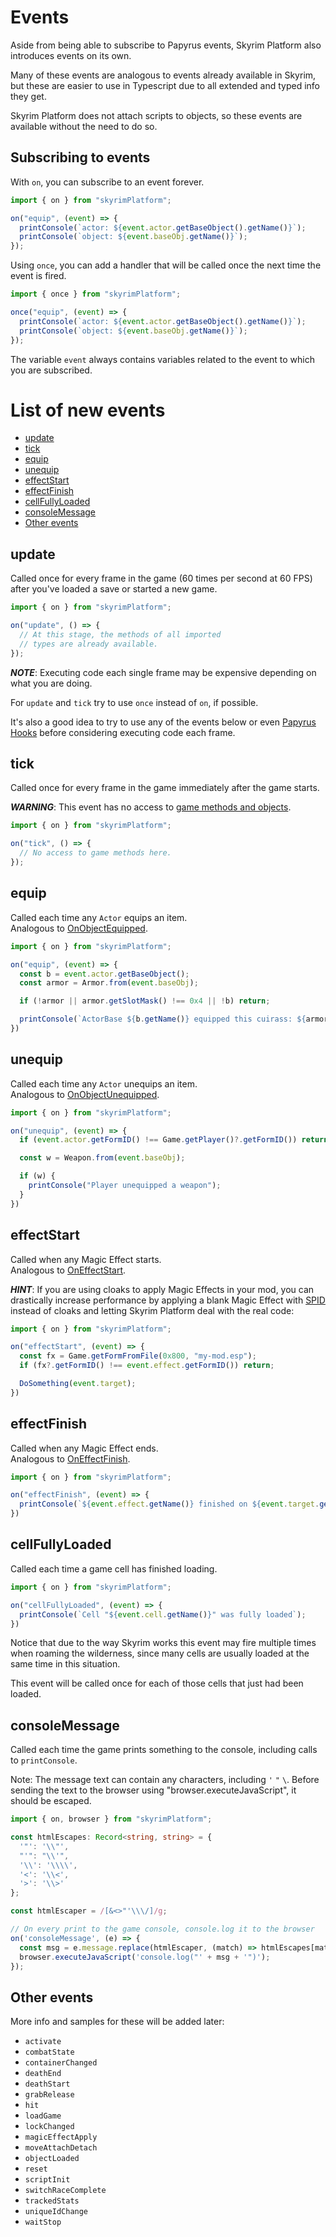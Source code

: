 # Events

Aside from being able to subscribe to Papyrus events, Skyrim Platform also introduces events on its own.

Many of these events are analogous to events already available in Skyrim, but these are easier to use in Typescript due to all extended and typed info they get.

Skyrim Platform does not attach scripts to objects, so these events are available without the need to do so.

## Subscribing to events

With `on`, you can subscribe to an event forever.

```typescript
import { on } from "skyrimPlatform";

on("equip", (event) => {
  printConsole(`actor: ${event.actor.getBaseObject().getName()}`);
  printConsole(`object: ${event.baseObj.getName()}`);
});
```

Using `once`, you can add a handler that will be called once the next time the event is fired.

```typescript
import { once } from "skyrimPlatform";

once("equip", (event) => {
  printConsole(`actor: ${event.actor.getBaseObject().getName()}`);
  printConsole(`object: ${event.baseObj.getName()}`);
});
```

The variable `event` always contains variables related to the event to which you are subscribed.

# List of new events

  - [update](#update)
  - [tick](#tick)
  - [equip](#equip)
  - [unequip](#unequip)
  - [effectStart](#effectstart)
  - [effectFinish](#effectfinish)
  - [cellFullyLoaded](#cellFullyLoaded)
  - [consoleMessage](#consoleMessage)
  - [Other events](#other-events)

 ## update

 Called once for every frame in the game (60 times per second at 60 FPS) after you've loaded a save or started a new game.

```typescript
import { on } from "skyrimPlatform";

on("update", () => {
  // At this stage, the methods of all imported
  // types are already available.
});
```

***NOTE***: Executing code each single frame may be expensive depending on what you are doing.

For `update` and `tick` try to use `once` instead of `on`, if possible.

It's also a good idea to try to use any of the events below or even [Papyrus Hooks][Events] before considering executing code each frame.

## tick

Called once for every frame in the game immediately after the game starts.

***WARNING***: This event has no access to [game methods and objects][Papyrus].

```typescript
import { on } from "skyrimPlatform";

on("tick", () => {
  // No access to game methods here.
});
```

## equip

Called each time any `Actor` equips an item.\
Analogous to [OnObjectEquipped][OnObjectEquipped].

```typescript
import { on } from "skyrimPlatform";

on("equip", (event) => {
  const b = event.actor.getBaseObject();
  const armor = Armor.from(event.baseObj);

  if (!armor || armor.getSlotMask() !== 0x4 || !b) return;

  printConsole(`ActorBase ${b.getName()} equipped this cuirass: ${armor.getName()}`);
})
```

## unequip

Called each time any `Actor` unequips an item.\
Analogous to [OnObjectUnequipped][OnObjectUnequipped].

```typescript
import { on } from "skyrimPlatform";

on("unequip", (event) => {
  if (event.actor.getFormID() !== Game.getPlayer()?.getFormID()) return;

  const w = Weapon.from(event.baseObj);

  if (w) {
    printConsole("Player unequipped a weapon");
  }
})
```

## effectStart

Called when any Magic Effect starts.\
Analogous to [OnEffectStart][OnEffectStart].

***HINT***: If you are using cloaks to apply Magic Effects in your mod, you can drastically increase performance by applying a blank Magic Effect with [SPID][SPID] instead of cloaks and letting Skyrim Platform deal with the real code:

```typescript
import { on } from "skyrimPlatform";

on("effectStart", (event) => {
  const fx = Game.getFormFromFile(0x800, "my-mod.esp");
  if (fx?.getFormID() !== event.effect.getFormID()) return;

  DoSomething(event.target);
})
```

## effectFinish

Called when any Magic Effect ends.\
Analogous to [OnEffectFinish][OnEffectFinish].

```typescript
import { on } from "skyrimPlatform";

on("effectFinish", (event) => {
  printConsole(`${event.effect.getName()} finished on ${event.target.getName()}`);
})
```

## cellFullyLoaded

Called each time a game cell has finished loading.

```typescript
import { on } from "skyrimPlatform";

on("cellFullyLoaded", (event) => {
  printConsole(`Cell "${event.cell.getName()}" was fully loaded`);
})
```

Notice that due to the way Skyrim works this event may fire multiple times when roaming the wilderness, since many cells are usually loaded at the same time in this situation.

This event will be called once for each of those cells that just had been loaded.

## consoleMessage

Called each time the game prints something to the console, including calls to `printConsole`.

Note: The message text can contain any characters, including `'` `"` `\`.
Before sending the text to the browser using "browser.executeJavaScript", it should be escaped.

```typescript
import { on, browser } from "skyrimPlatform";

const htmlEscapes: Record<string, string> = {
  '"': '\\"',
  "'": "\\'",
  '\\': '\\\\',
  '<': '\\<',
  '>': '\\>'
};

const htmlEscaper = /[&<>"'\\\/]/g;

// On every print to the game console, console.log it to the browser
on('consoleMessage', (e) => {
  const msg = e.message.replace(htmlEscaper, (match) => htmlEscapes[match]);
  browser.executeJavaScript('console.log("' + msg + '")');
});
```

## Other events

More info and samples for these will be added later:

- `activate`
- `combatState`
- `containerChanged`
- `deathEnd`
- `deathStart`
- `grabRelease`
- `hit`
- `loadGame`
- `lockChanged`
- `magicEffectApply`
- `moveAttachDetach`
- `objectLoaded`
- `reset`
- `scriptInit`
- `switchRaceComplete`
- `trackedStats`
- `uniqueIdChange`
- `waitStop`

[Events]: events.md
[Papyrus]: papyrus.md
[OnObjectEquipped]: https://www.creationkit.com/index.php?title=OnObjectEquipped_-_Actor
[OnObjectUnequipped]: https://www.creationkit.com/index.php?title=OnObjectUnequipped_-_Actor
[OnEffectStart]: https://www.creationkit.com/index.php?title=OnEffectStart_-_ActiveMagicEffect
[OnEffectFinish]: https://www.creationkit.com/index.php?title=OnEffectFinish_-_ActiveMagicEffect
[SPID]: https://www.nexusmods.com/skyrimspecialedition/mods/36869
